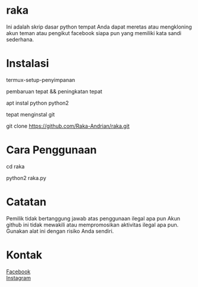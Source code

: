 # raka

Ini adalah skrip dasar python tempat Anda dapat meretas atau mengkloning akun teman atau pengikut facebook siapa pun yang memiliki kata sandi sederhana.


# Instalasi

termux-setup-penyimpanan <br>

pembaruan tepat && peningkatan tepat

apt instal python python2

tepat menginstal git

git clone https://github.com/Raka-Andrian/raka.git

# Cara Penggunaan

cd raka

python2 raka.py


# Catatan
Pemilik tidak bertanggung jawab atas penggunaan ilegal apa pun
Akun github ini tidak mewakili atau mempromosikan aktivitas ilegal apa pun. Gunakan alat ini dengan risiko Anda sendiri.


# Kontak<br>
<a href='https://facebook.com/GARANGAN.KECHE' target=_blank>Facebook</a> <br>
<a href='https://instagram.com/militan' target=_blank>Instagram</a> <br>
